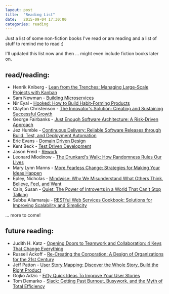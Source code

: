 ```yaml
---
layout: post
title:  "Reading List"
date:   2015-09-04 17:30:00
categories: reading 
---
```


Just a list of some non-fiction books I've read or am reading and a list of stuff to remind me to read :)

I'll updated this list now and then ... might even include fiction books later on.

<h2>read/reading:</h2> 

* Henrik Kniberg - [Lean from the Trenches: Managing Large-Scale Projects with Kanban][Kniberg]
* Sam Newman - [Building Microservices][Newman]
* Nir Eyal - [Hooked: How to Build Habit-Forming Products][Eyal]
* Clayton Christenson - [The Innovator's Solution: Creating and Sustaining Successful Growth][Christenson]
* George Fairbanks - [Just Enough Software Architecture: A Risk-Driven Approach][Fairbanks]
* Jez Humble - [Continuous Delivery: Reliable Software Releases through Build, Test, and Deployment Automation ][Humble] 
* Eric Evans - [Domain Driven Design][Evans]
* Kent Beck - [Test Driven Development][Beck]
* Jason Freid - [Rework][Freid] 
* Leonard Mlodinow - [The Drunkard's Walk: How Randomness Rules Our Lives][Mlodinow]
* Mary Lynn Manns - [More Fearless Change: Strategies for Making Your Ideas Happen][Manns]
* Epley, Nicholas - [Mindwise: Why We Misunderstand What Others Think, Believe, Feel, and Want][Epley]
* Cain, Susan - [Quiet: The Power of Introverts in a World That Can't Stop Talking][Cain]
* Subbu Allamaraju - [RESTful Web Services Cookbook: Solutions for Improving Scalability and Simplicity][Allamaraju]

... more to come! 

<h2>future reading:</h2>

* Judith H. Katz - [Opening Doors to Teamwork and Collaboration: 4 Keys That Change Everything][Katz]
* Russell Ackoff - [Re-Creating the Corporation: A Design of Organizations for the 21st Century][Ackoff]
* Jeff Patton - [User Story Mapping: Discover the Whole Story, Build the Right Product][Patton]
* Gojko Adzic - [Fifty Quick Ideas To Improve Your User Stories][Adzic]
* Tom Demarko - [Slack: Getting Past Burnout, Busywork, and the Myth of Total Efficiency][Demarko]

[Kniberg]: http://www.amazon.com/Lean-Trenches-Managing-Large-Scale-Projects/dp/1934356859
[Newman]: http://www.amazon.com/Building-Microservices-Sam-Newman/dp/1491950358
[Eyal]: http://www.amazon.com/Hooked-How-Build-Habit-Forming-Products-ebook/dp/B00HJ4A43S
[Christenson]: http://www.amazon.com/The-Innovators-Solution-Sustaining-Successful/dp/1578518520
[Fairbanks]:http://www.amazon.com/Just-Enough-Software-Architecture-Risk-Driven/dp/0984618104 
[Humble]:http://www.amazon.com/Continuous-Delivery-Deployment-Automation-Addison-Wesley/dp/0321601912
[Evans]:http://www.amazon.com/Domain-Driven-Design-Tackling-Complexity-Software/dp/0321125215
[Beck]:http://www.amazon.com/Test-Driven-Development-By-Example/dp/0321146530
[Freid]:http://www.amazon.com/Rework-Jason-Fried/dp/0307463745
[Mlodinow]:http://www.amazon.com/The-Drunkards-Walk-Randomness-Rules/dp/0307275175
[Manns]:http://www.amazon.com/gp/product/0133966445
[Ackoff]:http://www.amazon.com/Re-Creating-Corporation-Design-Organizations-Century/dp/0195123875
[Patton]:http://www.amazon.com/User-Story-Mapping-Discover-Product/dp/1491904909
[Adzic]:http://www.amazon.com/Fifty-Quick-Ideas-Improve-Stories-ebook/dp/B00OGT2U7M
[Demarko]:http://www.amazon.com/Slack-Getting-Burnout-Busywork-Efficiency/dp/076790768X/
[Cain]: http://www.amazon.com/gp/product/0307352153
[Epley]:http://www.amazon.com/gp/product/030774356X
[Allamaraju]:http://www.amazon.com/RESTful-Web-Services-Cookbook-Scalability/dp/0596801688
[Katz]:http://www.amazon.com/Opening-Doors-Teamwork-Collaboration-Everything/dp/1620648377


